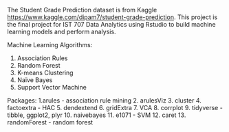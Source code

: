 The Student Grade Prediction dataset is from Kaggle https://www.kaggle.com/dipam7/student-grade-prediction. 
This project is the final project for IST 707 Data Analytics using Rstudio to build machine learning models and perform analysis.

Machine Learning Algorithms:
1. Association Rules
2. Random Forest
3. K-means Clustering
4. Naïve Bayes
5. Support Vector Machine

Packages:
1.arules - association rule mining
2. arulesViz
3. cluster
4. factoextra - HAC
5. dendextend 
6. gridExtra
7. VCA
8. corrplot
9. tidyverse - tibble, ggplot2, plyr
10. naivebayes
11. e1071 - SVM
12. caret
13. randomForest - random forest
